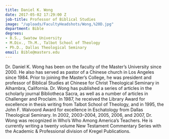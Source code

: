 ```yaml
---
title: Daniel K. Wong
date: 2017-05-02 17:29:00 Z
job-title: Professor of Biblical Studies
image: "/uploads/FacultyHeadshots/Wong,%20D.jpg"
department: Bible
degrees:
- B.S., Swatow University
- M.Div., Th.M., Talbot School of Theology
- Ph.D., Dallas Theological Seminary
email: Bible@masters.edu
---
```


Dr. Daniel K. Wong has been on the faculty of the Master’s University since 2000.  He also has served as pastor of a Chinese church in Los Angeles since 1984.  Prior to joining the Master’s College, he was president and professor of Biblical Studies at Chinese for Christ Theological Seminary in Alhambra, California.  Dr. Wong has published a series of articles in the scholarly journal Bibliotheca Sacra, as well as a number of articles in Challenger and Proclaim.  In 1987, he received the Library Award for excellence in thesis writing from Talbot School of Theology, and in 1995, the John F. Walvoord Award for excellence in Eschatology from Dallas Theological Seminary.  In 2002, 2003–2004, 2005, 2006, and 2007, Dr. Wong was recognized in Who’s Who Among America’s Teachers.  He is currently writing a twenty volume New Testament Commentary Series with the Academic & Professional division of Kregel Publications.